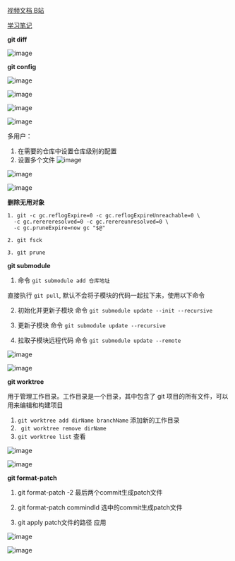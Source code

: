 [视频文档 B站](https://www.bilibili.com/video/BV1Wv411z7LG/?p=5&spm_id_from=pageDriver)

[学习笔记](https://blog.csdn.net/hancoder/article/details/120748968)

**git diff**

![image](https://github.com/1684838553/webTips/assets/41181666/ec96802e-2378-4b02-be61-48f2ddab91db)

**git config**

![image](https://github.com/1684838553/webTips/assets/41181666/49759237-7504-458b-b0bf-4d2dad4e5759)

![image](https://github.com/1684838553/webTips/assets/41181666/f40fd1a1-8de8-4bc2-94b4-6ac5ad85ff4f)

![image](https://github.com/1684838553/webTips/assets/41181666/251a75d5-83b1-4af1-a7a7-759f3e7063fb)

![image](https://github.com/1684838553/webTips/assets/41181666/2ab6ba17-7f08-4650-9c33-918f0845ebab)

多用户：

1. 在需要的仓库中设置仓库级别的配置
2. 设置多个文件
![image](https://github.com/1684838553/webTips/assets/41181666/d7b75666-f05d-4ff0-b3b9-5b7c0d26d809)

![image](https://github.com/1684838553/webTips/assets/41181666/86cdee6b-200e-49ae-9c50-fdfaabd56ea5)

![image](https://github.com/1684838553/webTips/assets/41181666/1c813a32-595b-4239-b6ee-8f90e7c41548)


**删除无用对象**

```
1. git -c gc.reflogExpire=0 -c gc.reflogExpireUnreachable=0 \
  -c gc.rerereresolved=0 -c gc.rerereunresolved=0 \
  -c gc.pruneExpire=now gc "$@"

2. git fsck

3. git prune
```

**git submodule**

1. 命令 `git submodule add 仓库地址`

  直接执行 `git pull`, 默认不会将子模块的代码一起拉下来，使用以下命令

2. 初始化并更新子模块 命令 `git submodule update --init --recursive`

3. 更新子模块 命令 `git submodule update --recursive`

4. 拉取子模块远程代码 命令 `git submodule update --remote`

![image](https://github.com/1684838553/webTips/assets/41181666/6c212d2a-5f2e-482f-a12f-1222664d2c58)

![image](https://github.com/1684838553/webTips/assets/41181666/a11d6464-0e0e-4d19-b200-cfbd403d8eef)

**git worktree**

用于管理工作目录。工作目录是一个目录，其中包含了 git 项目的所有文件，可以用来编辑和构建项目

1. `git worktree add dirName branchName`  添加新的工作目录
2. ` git worktree remove dirName` 
3. `git worktree list`  查看

![image](https://github.com/1684838553/webTips/assets/41181666/4bccea06-410f-4d4a-957e-a19788026222)

![image](https://github.com/1684838553/webTips/assets/41181666/43e2da25-301a-4b41-ac6b-c4e5e072aa22)

**git format-patch**

1. git format-patch -2  最后两个commit生成patch文件

2. git format-patch commindId   选中的commit生成patch文件

3. git apply patch文件的路径   应用

![image](https://github.com/1684838553/webTips/assets/41181666/985991ab-3df5-48a8-984c-a5f0df4fb6d7)

![image](https://github.com/1684838553/webTips/assets/41181666/bca822a4-9a7d-4d83-a1e2-f6377a2fde8f)

